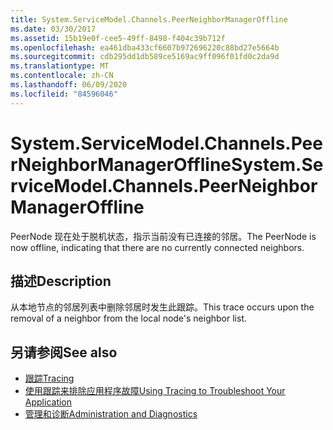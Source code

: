 ```yaml
---
title: System.ServiceModel.Channels.PeerNeighborManagerOffline
ms.date: 03/30/2017
ms.assetid: 15b19e0f-cee5-49ff-8498-f404c39b712f
ms.openlocfilehash: ea461dba433cf6607b972696220c88bd27e5664b
ms.sourcegitcommit: cdb295dd1db589ce5169ac9ff096f01fd0c2da9d
ms.translationtype: MT
ms.contentlocale: zh-CN
ms.lasthandoff: 06/09/2020
ms.locfileid: "84596046"
---
```

# <a name="systemservicemodelchannelspeerneighbormanageroffline"></a><span data-ttu-id="5c0a2-102">System.ServiceModel.Channels.PeerNeighborManagerOffline</span><span class="sxs-lookup"><span data-stu-id="5c0a2-102">System.ServiceModel.Channels.PeerNeighborManagerOffline</span></span>
<span data-ttu-id="5c0a2-103">PeerNode 现在处于脱机状态，指示当前没有已连接的邻居。</span><span class="sxs-lookup"><span data-stu-id="5c0a2-103">The PeerNode is now offline, indicating that there are no currently connected neighbors.</span></span>  
  
## <a name="description"></a><span data-ttu-id="5c0a2-104">描述</span><span class="sxs-lookup"><span data-stu-id="5c0a2-104">Description</span></span>  
 <span data-ttu-id="5c0a2-105">从本地节点的邻居列表中删除邻居时发生此跟踪。</span><span class="sxs-lookup"><span data-stu-id="5c0a2-105">This trace occurs upon the removal of a neighbor from the local node's neighbor list.</span></span>  
  
## <a name="see-also"></a><span data-ttu-id="5c0a2-106">另请参阅</span><span class="sxs-lookup"><span data-stu-id="5c0a2-106">See also</span></span>

- [<span data-ttu-id="5c0a2-107">跟踪</span><span class="sxs-lookup"><span data-stu-id="5c0a2-107">Tracing</span></span>](index.md)
- [<span data-ttu-id="5c0a2-108">使用跟踪来排除应用程序故障</span><span class="sxs-lookup"><span data-stu-id="5c0a2-108">Using Tracing to Troubleshoot Your Application</span></span>](using-tracing-to-troubleshoot-your-application.md)
- [<span data-ttu-id="5c0a2-109">管理和诊断</span><span class="sxs-lookup"><span data-stu-id="5c0a2-109">Administration and Diagnostics</span></span>](../index.md)

